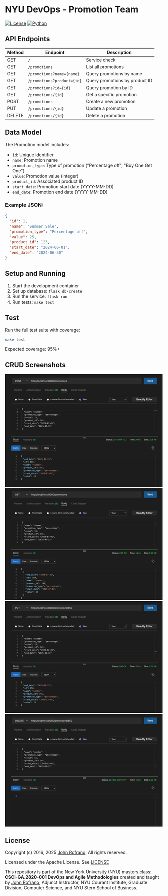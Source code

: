# NYU DevOps - Promotion Team

[![License](https://img.shields.io/badge/License-Apache_2.0-blue.svg)](https://opensource.org/licenses/Apache-2.0)
[![Python](https://img.shields.io/badge/Language-Python-blue.svg)](https://python.org/)

## API Endpoints

  | Method | Endpoint | Description |
  |--------|----------|-------------|
  | GET | `/` | Service check |
  | GET | `/promotions` | List all promotions |
  | GET | `/promotions?name={name}` | Query promotions by name |
  | GET | `/promotions?product={id}` | Query promotions by product ID |
  | GET | `/promotions?id={id}` | Query promotion by ID |
  | GET | `/promotions/{id}` | Get a specific promotion |
  | POST | `/promotions` | Create a new promotion |
  | PUT | `/promotions/{id}` | Update a promotion |
  | DELETE | `/promotions/{id}` | Delete a promotion |

## Data Model

The Promotion model includes:

- `id`: Unique identifier
- `name`: Promotion name
- `promotion_type`: Type of promotion ("Percentage off", "Buy One Get One")
- `value`: Promotion value (integer)
- `product_id`: Associated product ID
- `start_date`: Promotion start date (YYYY-MM-DD)
- `end_date`: Promotion end date (YYYY-MM-DD)

### Example JSON:

```json
{
  "id": 1,
  "name": "Summer Sale",
  "promotion_type": "Percentage off",
  "value": 25,
  "product_id": 123,
  "start_date": "2024-06-01",
  "end_date": "2024-06-30"
}
```

## Setup and Running

  1. Start the development container
  2. Set up database: `flask db-create`
  3. Run the service: `flask run`
  4. Run tests: `make test`

## Test

Run the full test suite with coverage:
  
```bash
make test
```

Expected coverage: 95%+

## CRUD  Screenshots

![Create](images/create.png)
![Read](images/read.png)
![Update](images/update.png)
![Delete](images/delete.png)

## License

Copyright (c) 2016, 2025 [John Rofrano](https://www.linkedin.com/in/JohnRofrano/). All rights reserved.

Licensed under the Apache License. See [LICENSE](LICENSE)

This repository is part of the New York University (NYU) masters class: **CSCI-GA.2820-001 DevOps and Agile Methodologies** created and taught by [John Rofrano](https://cs.nyu.edu/~rofrano/), Adjunct Instructor, NYU Courant Institute, Graduate Division, Computer Science, and NYU Stern School of Business.
